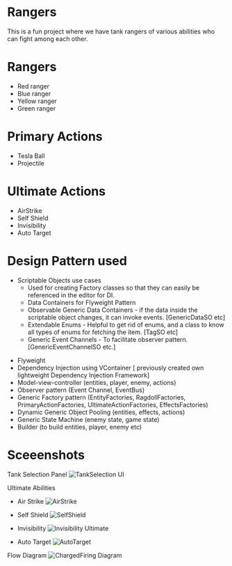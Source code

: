 # Rangers
This is a fun project where we have tank rangers of various abilities who can fight among each other.

# Rangers
- Red ranger
- Blue ranger
- Yellow ranger
- Green ranger

# Primary Actions
- Tesla Ball
- Projectile

# Ultimate Actions
- AirStrike
- Self Shield
- Invisibility
- Auto Target

# Design Pattern used

  * Scriptable Objects use cases
    - Used for creating Factory classes so that they can easily be referenced in the editor for DI.
    - Data Containers for Flyweight Pattern
    - Observable Generic Data Containers - if the data inside the scriptable object changes, it can invoke events. [GenericDataSO etc]
    - Extendable Enums - Helpful to get rid of enums, and a class to know all types of enums for fetching the item. [TagSO etc]
    - Generic Event Channels - To facilitate observer pattern. [GenericEventChannelSO etc.]
    
- Flyweight
- Dependency Injection using VContainer [ previously created own lightweight Dependency Injection Framework]
- Model-view-controller (entities, player, enemy, actions)
- Observer pattern (Event Channel, EventBus)
- Generic Factory pattern (EntityFactories, RagdollFactories, PrimaryActionFactories, UltimateActionFactories, EffectsFactories) 
- Dynamic Generic Object Pooling (entities, effects, actions)
- Generic State Machine (enemy state, game state)
- Builder (to build entities, player, enemy etc)

# Sceeenshots
Tank Selection Panel
![TankSelection UI](https://github.com/YsKhan61/Tank_Rangers/assets/30847550/ea05850b-1e8e-4044-bd5b-857b08c8c587)

Ultimate Abilities
- Air Strike
![AirStrike](https://github.com/YsKhan61/Tank_Rangers/assets/30847550/637e3870-e2c9-4432-bb95-d59dbedb8d4c)

- Self Shield
![SelfShield](https://github.com/YsKhan61/Tank_Rangers/assets/30847550/a9c84398-d117-4f99-88b9-e02f4843dc2d)

- Invisibility
![Invisibility Ultimate](https://github.com/YsKhan61/Tank_Rangers/assets/30847550/00a2e16d-6d8a-4c3c-a724-e54d6f74dcee)

- Auto Target
![AutoTarget](https://github.com/YsKhan61/Tank_Rangers/assets/30847550/88ce33d5-a54f-4ea6-a968-bf167c9e2221)

Flow Diagram
![ChargedFiring Diagram](https://github.com/YsKhan61/Rangers/assets/30847550/5d6432c6-307f-4407-bcba-44a09b38dabf)

